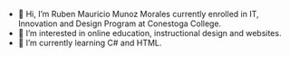 - 👋 Hi, I’m Ruben Mauricio Munoz Morales currently enrolled in IT, Innovation and Design Program at Conestoga College.
- 👀 I’m interested in online education, instructional design and websites.
- 🌱 I’m currently learning C# and HTML.

<!---
teachermauro/teachermauro is a ✨ special ✨ repository because its `README.md` (this file) appears on your GitHub profile.
You can click the Preview link to take a look at your changes.
--->
